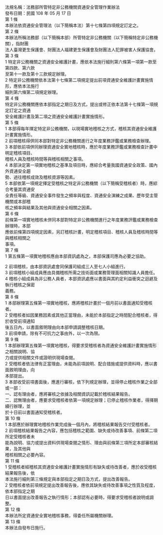 法規名稱：法務部所管特定非公務機關資通安全管理作業辦法  
發布日期：民國 108 年 05 月 17 日  
第 1 條  
本辦法依資通安全管理法（以下簡稱本法）第十七條第四項規定訂定之。  
第 2 條  
本辦法所稱法務部（以下簡稱本部）所管特定非公務機關（以下簡稱特定非公務機關），指財團  
法人臺灣更生保護會、財團法人福建更生保護會及財團法人犯罪被害人保護協會。  
第 3 條  
1 特定非公務機關之資通安全維護計畫，應依本法施行細則第六條第一項第一款至第四款、第六款  
至第十一款及第十三款規定辦理。  
2 特定非公務機關依本法第十七條第二項規定提出前項資通安全維護計畫實施情形，應依本法施行  
細則第六條第二項規定辦理。  
第 4 條  
特定非公務機關應依本部指定之期日及方式，提出或修正依本法第十七條第一項規定訂定之資通  
安全維護計畫及第二項之資通安全維護計畫實施情形。  
第 5 條  
1 本部得每年擇定特定非公務機關，以現場實地稽核之方式，稽核其資通安全維護計畫實施情形。  
2 前項稽核得併同本部對特定非公務機關進行之年度業務評鑑或業務檢查辦理。  
3 本部依前項併同辦理資通安全實地稽核時，應於年度業務評鑑或業務檢查計畫中明定稽核項目、  
稽核人員及稽核時間等與稽核相關之事項。  
4 本部決定第一項實地稽核之基準及項目時，應綜合考量我國資通安全政策、國內外資通安全趨  
勢、過往稽核成效及稽核資源等因素。  
5 本部依第一項規定擇定受稽核之特定非公務機關（以下簡稱受稽核者）時，應綜合考量其資通安  
全責任等級、資通安全事件發生之頻率與程度、資通安全演練之成果、歷年受主管機關或本部稽  
核之頻率與結果及其他與資通安全相關之因素。  
第 6 條  
前條第一項實地稽核未併同本部對特定非公務機關進行之年度業務評鑑或業務檢查辦理時，本部  
應依前條第四項規定因素，另訂稽核計畫，明定稽核項目、稽核人員及稽核時間等與稽核相關之  
事項。  
第 7 條  
1 第五條第一項實地稽核應由本部資訊處為之，本部保護司應為必要之協助。  


2 前項稽核，由本部資訊處會同保護司組成三人至七人小組進行。  
3 前項稽核小組成員應由具備稽核所需之技術面或業務管理面相關知識人員擔任。  
4 稽核小組成員為非公務人員者，本部資訊處應以書面與其約定利益衝突之迴避及執行稽核之保密  
義務。  
第 8 條  
1 本部辦理第五條第一項實地稽核，應將稽核計畫於一個月前以書面通知受稽核者。  
2 受稽核者如因業務因素或其他正當理由，未能於本部指定之時間配合稽核者，得於收受前項通知  
後五日內，以書面敘明理由向本部申請調整稽核日期。  
3 前項申請，除有不可抗力之事由外，以一次為限。  
第 9 條  
1 本部辦理第五條第一項實地稽核，得要求受稽核者為資通安全維護計畫實施情形之相關說明、協  
力或提供相關文件或證明供現場查閱。  
2 受稽核者依法律有正當理由，未能為前項說明、配合措施或提供資料時，應以書面敘明理由，向  
本部提出。  
3 本部收受前項書面後，應進行審核，依下列規定辦理，並得停止稽核作業之全部或一部：  
一、認有理由者，應將審核之依據及相關資訊記載於稽核結果報告。  
二、認無理由者，應要求受稽核者依第一項規定辦理；已停止稽核作業者，得擇期續行辦理，並  
於十日前以書面通知受稽核者。  
第 10 條  
1 本部應於辦理實地稽核作業完成後一個月內，將稽核結果報告交付受稽核者。  
2 前項稽核結果報告之內容，應包括稽核之範圍、缺失或待改善事項、前條第二項所定受稽核者未  
能為說明、協力或提出資料供現場查閱之情形、理由與前條第三項所定本部審核結果，及其他與  
稽核相關之必要內容。  
第 11 條  
1 受稽核者經稽核其資通安全維護計畫實施情形有缺失或待改善者，應於收受稽核結果報告後，依  
本法施行細則第三條規定與本部指定之期日及方式，提出改善報告。  
2 受稽核者依前項規定提出改善報告後，應依其缺失或待改善事項之性質及程度，依本部指定之期  
日以書面提出改善報告之執行情形；本部認有必要時，得要求受稽核者說明或調整。  
第 12 條  
本辦法所定資通安全實地稽核事務，得委任所屬機關辦理。  
第 13 條  
本辦法自發布日施行。  


